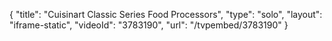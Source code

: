{
    "title": "Cuisinart Classic Series Food Processors",
    "type": "solo",
    "layout": "iframe-static",
    "videoId": "3783190",
    "url": "\/tvpembed\/3783190"
}